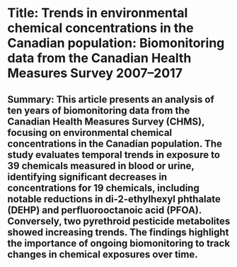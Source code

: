 # Title: Trends in environmental chemical concentrations in the Canadian population: Biomonitoring data from the Canadian Health Measures Survey 2007–2017

## Summary: This article presents an analysis of ten years of biomonitoring data from the Canadian Health Measures Survey (CHMS), focusing on environmental chemical concentrations in the Canadian population. The study evaluates temporal trends in exposure to 39 chemicals measured in blood or urine, identifying significant decreases in concentrations for 19 chemicals, including notable reductions in di-2-ethylhexyl phthalate (DEHP) and perfluorooctanoic acid (PFOA). Conversely, two pyrethroid pesticide metabolites showed increasing trends. The findings highlight the importance of ongoing biomonitoring to track changes in chemical exposures over time.